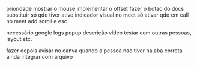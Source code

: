 prioridade
    mostrar o mouse
    implementar o offset
    fazer o botao do docs substituir só qdo tiver ativo
    indicador visual no meet
    só ativar qdo em call no meet
    add scroll e esc

necessário
    google logs
    popup
    descrição
    vídeo
    testar com outras pessoas, layout etc.

fazer depois 
    avisar no canva quando a pessoa nao tiver na aba correta ainda
    integrar com arquivo 